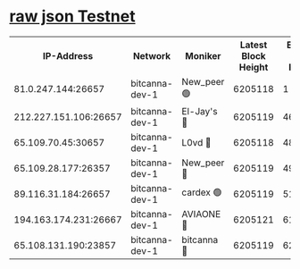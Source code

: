 [raw json Testnet](https://rpc-check.bcat.stavr.tech/bcat/rpc-bcat-result.json)
=


<table><tr><th>IP-Address</th><th>Network</th><th>Moniker</th><th>Latest Block Height</th><th>Earliest Block Height</th><th>Catching Up</th><th>Tx Index</th><th>Voting Power</th><th>Scan Time</th></tr><tr><td>81.0.247.144:26657</td><td>bitcanna-dev-1</td><td>New_peer 🟢</td><td>6205118</td><td>1</td><td>False</td><td>on</td><td>0</td><td>2024-01-29T19:58:32.868980875UTC</td></tr><tr><td>212.227.151.106:26657</td><td>bitcanna-dev-1</td><td>El-Jay's 🔴</td><td>6205119</td><td>4670391</td><td>False</td><td>on</td><td>2218164</td><td>2024-01-29T19:58:39.669794053UTC</td></tr><tr><td>65.109.70.45:30657</td><td>bitcanna-dev-1</td><td>L0vd 🔴</td><td>6205118</td><td>4828155</td><td>False</td><td>on</td><td>7920</td><td>2024-01-29T19:58:33.274225353UTC</td></tr><tr><td>65.109.28.177:26357</td><td>bitcanna-dev-1</td><td>New_peer 🔴</td><td>6205119</td><td>4952911</td><td>False</td><td>on</td><td>2237067</td><td>2024-01-29T19:58:40.364050504UTC</td></tr><tr><td>89.116.31.184:26657</td><td>bitcanna-dev-1</td><td>cardex 🟢</td><td>6205119</td><td>5185001</td><td>False</td><td>on</td><td>0</td><td>2024-01-29T19:58:40.050007616UTC</td></tr><tr><td>194.163.174.231:26667</td><td>bitcanna-dev-1</td><td>AVIAONE 🔴</td><td>6205121</td><td>6191801</td><td>False</td><td>on</td><td>1949865</td><td>2024-01-29T19:58:47.238584746UTC</td></tr><tr><td>65.108.131.190:23857</td><td>bitcanna-dev-1</td><td>bitcanna 🔴</td><td>6205119</td><td>6201119</td><td>False</td><td>off</td><td>82269</td><td>2024-01-29T19:58:40.788299863UTC</td></tr></table>